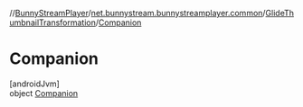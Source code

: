 //[BunnyStreamPlayer](../../../../index.md)/[net.bunnystream.bunnystreamplayer.common](../../index.md)/[GlideThumbnailTransformation](../index.md)/[Companion](index.md)

# Companion

[androidJvm]\
object [Companion](index.md)
